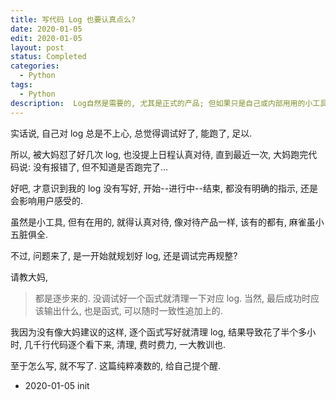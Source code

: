 ```yaml
---
title: 写代码 Log 也要认真点么?
date: 2020-01-05
edit: 2020-01-05
layout: post
status: Completed
categories:
  - Python
tags:
  - Python
description:  Log自然是需要的, 尤其是正式的产品; 但如果只是自己或内部用用的小工具, 也需要认真点吗?
---
```


实话说, 自己对 log 总是不上心, 总觉得调试好了, 能跑了, 足以.

所以, 被大妈怼了好几次 log, 也没提上日程认真对待, 直到最近一次, 大妈跑完代码说: 没有报错了, 但不知道是否跑完了...

好吧, 才意识到我的 log 没有写好, 开始--进行中--结束, 都没有明确的指示, 还是会影响用户感受的.

虽然是小工具, 但有在用的, 就得认真对待, 像对待产品一样, 该有的都有, 麻雀虽小五脏俱全. 


不过, 问题来了, 是一开始就规划好 log, 还是调试完再规整?

请教大妈, 

> 都是逐步来的. 没调试好一个函式就清理一下对应 log.
> 当然, 最后成功时应该输出什么, 也是函式, 可以随时一致性追加上的.

我因为没有像大妈建议的这样, 逐个函式写好就清理 log, 结果导致花了半个多小时, 几千行代码逐个看下来, 清理, 费时费力, 一大教训也.

至于怎么写, 就不写了. 这篇纯粹凑数的, 给自己提个醒.



- 2020-01-05 init